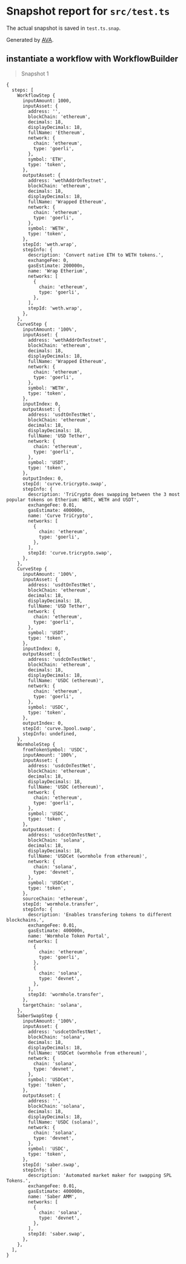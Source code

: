 # Snapshot report for `src/test.ts`

The actual snapshot is saved in `test.ts.snap`.

Generated by [AVA](https://avajs.dev).

## instantiate a workflow with WorkflowBuilder

> Snapshot 1

    {
      steps: [
        WorkflowStep {
          inputAmount: 1000,
          inputAsset: {
            address: '',
            blockChain: 'ethereum',
            decimals: 18,
            displayDecimals: 18,
            fullName: 'Ethereum',
            network: {
              chain: 'ethereum',
              type: 'goerli',
            },
            symbol: 'ETH',
            type: 'token',
          },
          outputAsset: {
            address: 'wethAddrOnTestnet',
            blockChain: 'ethereum',
            decimals: 18,
            displayDecimals: 18,
            fullName: 'Wrapped Ethereum',
            network: {
              chain: 'ethereum',
              type: 'goerli',
            },
            symbol: 'WETH',
            type: 'token',
          },
          stepId: 'weth.wrap',
          stepInfo: {
            description: 'Convert native ETH to WETH tokens.',
            exchangeFee: 0,
            gasEstimate: 200000n,
            name: 'Wrap Etherium',
            networks: [
              {
                chain: 'ethereum',
                type: 'goerli',
              },
            ],
            stepId: 'weth.wrap',
          },
        },
        CurveStep {
          inputAmount: '100%',
          inputAsset: {
            address: 'wethAddrOnTestnet',
            blockChain: 'ethereum',
            decimals: 18,
            displayDecimals: 18,
            fullName: 'Wrapped Ethereum',
            network: {
              chain: 'ethereum',
              type: 'goerli',
            },
            symbol: 'WETH',
            type: 'token',
          },
          inputIndex: 0,
          outputAsset: {
            address: 'usdtOnTestNet',
            blockChain: 'ethereum',
            decimals: 18,
            displayDecimals: 18,
            fullName: 'USD Tether',
            network: {
              chain: 'ethereum',
              type: 'goerli',
            },
            symbol: 'USDT',
            type: 'token',
          },
          outputIndex: 0,
          stepId: 'curve.tricrypto.swap',
          stepInfo: {
            description: 'TriCrypto does swapping between the 3 most popular tokens on Etherium: WBTC, WETH and USDT',
            exchangeFee: 0.01,
            gasEstimate: 400000n,
            name: 'Curve TriCrypto',
            networks: [
              {
                chain: 'ethereum',
                type: 'goerli',
              },
            ],
            stepId: 'curve.tricrypto.swap',
          },
        },
        CurveStep {
          inputAmount: '100%',
          inputAsset: {
            address: 'usdtOnTestNet',
            blockChain: 'ethereum',
            decimals: 18,
            displayDecimals: 18,
            fullName: 'USD Tether',
            network: {
              chain: 'ethereum',
              type: 'goerli',
            },
            symbol: 'USDT',
            type: 'token',
          },
          inputIndex: 0,
          outputAsset: {
            address: 'usdcOnTestNet',
            blockChain: 'ethereum',
            decimals: 18,
            displayDecimals: 18,
            fullName: 'USDC (ethereum)',
            network: {
              chain: 'ethereum',
              type: 'goerli',
            },
            symbol: 'USDC',
            type: 'token',
          },
          outputIndex: 0,
          stepId: 'curve.3pool.swap',
          stepInfo: undefined,
        },
        WormholeStep {
          fromTokenSymbol: 'USDC',
          inputAmount: '100%',
          inputAsset: {
            address: 'usdcOnTestNet',
            blockChain: 'ethereum',
            decimals: 18,
            displayDecimals: 18,
            fullName: 'USDC (ethereum)',
            network: {
              chain: 'ethereum',
              type: 'goerli',
            },
            symbol: 'USDC',
            type: 'token',
          },
          outputAsset: {
            address: 'usdcetOnTestNet',
            blockChain: 'solana',
            decimals: 18,
            displayDecimals: 18,
            fullName: 'USDCet (wormhole from ethereum)',
            network: {
              chain: 'solana',
              type: 'devnet',
            },
            symbol: 'USDCet',
            type: 'token',
          },
          sourceChain: 'ethereum',
          stepId: 'wormhole.transfer',
          stepInfo: {
            description: 'Enables transfering tokens to different blockchains.',
            exchangeFee: 0.01,
            gasEstimate: 400000n,
            name: 'Wormhole Token Portal',
            networks: [
              {
                chain: 'ethereum',
                type: 'goerli',
              },
              {
                chain: 'solana',
                type: 'devnet',
              },
            ],
            stepId: 'wormhole.transfer',
          },
          targetChain: 'solana',
        },
        SaberSwapStep {
          inputAmount: '100%',
          inputAsset: {
            address: 'usdcetOnTestNet',
            blockChain: 'solana',
            decimals: 18,
            displayDecimals: 18,
            fullName: 'USDCet (wormhole from ethereum)',
            network: {
              chain: 'solana',
              type: 'devnet',
            },
            symbol: 'USDCet',
            type: 'token',
          },
          outputAsset: {
            address: '',
            blockChain: 'solana',
            decimals: 18,
            displayDecimals: 18,
            fullName: 'USDC (solana)',
            network: {
              chain: 'solana',
              type: 'devnet',
            },
            symbol: 'USDC',
            type: 'token',
          },
          stepId: 'saber.swap',
          stepInfo: {
            description: 'Automated market maker for swapping SPL Tokens.',
            exchangeFee: 0.01,
            gasEstimate: 400000n,
            name: 'Saber AMM',
            networks: [
              {
                chain: 'solana',
                type: 'devnet',
              },
            ],
            stepId: 'saber.swap',
          },
        },
      ],
    }
